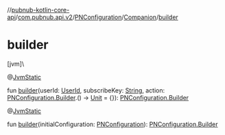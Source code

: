 //[pubnub-kotlin-core-api](../../../../index.md)/[com.pubnub.api.v2](../../index.md)/[PNConfiguration](../index.md)/[Companion](index.md)/[builder](builder.md)

# builder

[jvm]\

@[JvmStatic](https://kotlinlang.org/api/latest/jvm/stdlib/kotlin.jvm/-jvm-static/index.html)

fun [builder](builder.md)(userId: [UserId](../../../../../../pubnub-kotlin/pubnub-kotlin-core-api/pubnub-kotlin-core-api/com.pubnub.api/-user-id/index.md), subscribeKey: [String](https://kotlinlang.org/api/latest/jvm/stdlib/kotlin/-string/index.html), action: [PNConfiguration.Builder](../-builder/index.md).() -&gt; [Unit](https://kotlinlang.org/api/latest/jvm/stdlib/kotlin/-unit/index.html) = {}): [PNConfiguration.Builder](../-builder/index.md)

@[JvmStatic](https://kotlinlang.org/api/latest/jvm/stdlib/kotlin.jvm/-jvm-static/index.html)

fun [builder](builder.md)(initialConfiguration: [PNConfiguration](../index.md)): [PNConfiguration.Builder](../-builder/index.md)
